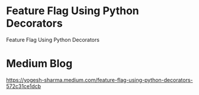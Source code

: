 # Feature Flag Using Python Decorators

Feature Flag Using Python Decorators

# Medium Blog

https://yogesh-sharma.medium.com/feature-flag-using-python-decorators-572c31ce1dcb

